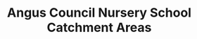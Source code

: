 ---
schema: default
title: Angus Council Nursery School Catchment Areas
organization: Angus Council
notes: >-
    Nursery school catchment areas (delineated) in Angus.
resources:
  - name: Angus Council Nursery School Catchment Areas WMS
  - url: >-
      http://data.angus.gov.uk/geoserver/inspire/inspire:edn_pre_schcatchment/wms?service=WMS&request=GetMap
  - format: WMS

  - name: Angus Council Nursery School Catchment Areas KML
  - url: >-
      http://data.angus.gov.uk/geoserver/inspire/wms/kml?layers=inspire:edn_pre_schcatchment&mode=download
  - format: KML

  - name: Angus Council Nursery School Catchment Areas GEOJSON
  - url: >-
      http://data.angus.gov.uk/geoserver/inspire/ows?service=WFS&version=1.0.0&request=GetFeature&typeName=inspire:edn_pre_schcatchment&outputFormat=application%2Fjson&srsName=EPSG:3857
  - format: GEOJSON
license: UK Open Government Licence (OGL)
category:

  - catchment area
  - delineated area
  - education
  - nursery
  - school
maintainer: Angus Council
maintainer_email: someone@example.com
---